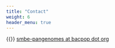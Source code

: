 ```yaml
---
title: "Contact"
weight: 6
header_menu: true
---
```


{{<icon class="fa fa-envelope">}}&nbsp;[smbe-pangenomes at bacpop dot org](mailto:smbe-pangenomes@bacpop.org)
